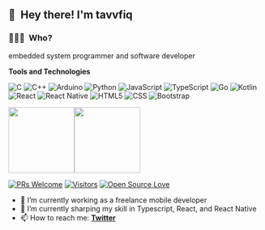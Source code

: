 <!--
**tavvfiq/tavvfiq** is a ✨ _special_ ✨ repository because its `README.md` (this file) appears on your GitHub profile.

Here are some ideas to get you started:

- 🔭 I’m currently working on ...
- 🌱 I’m currently learning ...
- 👯 I’m looking to collaborate on ...
- 🤔 I’m looking for help with ...
- 💬 Ask me about ...
- 📫 How to reach me: ...
- 😄 Pronouns: ...
- ⚡ Fun fact: ...
-->
## 👋 &nbsp;Hey there! I'm tavvfiq

### 👨🏻‍💻 &nbsp;Who?

embedded system programmer and software developer

**Tools and Technologies**

![C](https://img.shields.io/badge/-C-000000?style=flat&logo=c)
![C++](https://img.shields.io/badge/-C++-333333.svg?style=flat&logo=cplusplus)
![Arduino](https://img.shields.io/badge/-Arduino-fafafa?style=flat&logo=arduino)
![Python](https://img.shields.io/badge/-Python-333333?style=flat&logo=python)
![JavaScript](https://img.shields.io/badge/-JavaScript-333333?style=flat&logo=javascript)
![TypeScript](https://img.shields.io/badge/-TypeScript-333333?style=flat&logo=typescript&logoColor=007ACC)
![Go](https://img.shields.io/badge/-Go-333333?style=flat&logo=go&logoColor=007ACC)
![Kotlin](https://img.shields.io/badge/-Kotlin-333333?style=flat&logo=kotlin&logoColor=007ACC)
![React](https://img.shields.io/badge/-React-333333?style=flat&logo=react)
![React Native](https://img.shields.io/badge/-React%20Native-333333?style=flat&logo=react)
![HTML5](https://img.shields.io/badge/-HTML5-fafafa?style=flat&logo=HTML5)
![CSS](https://img.shields.io/badge/-CSS-fafafa?style=flat&logo=CSS3&logoColor=1572B6)
![Bootstrap](https://img.shields.io/badge/-Bootstrap-fafafa?style=flat&logo=bootstrap&logoColor=563D7C)

<img align="" height='130px' src="https://github-readme-stats.vercel.app/api?username=tavvfiq&hide_title=true&show_icons=true&include_all_commits=true&line_height=21&bg_color=0,EC6C6C,FFD479,FFFC79,73FA79&theme=graywhite" /><img align="" height='130px' src="https://github-readme-stats.vercel.app/api/top-langs/?username=tavvfiq&hide_title=true&layout=compact&bg_color=0,73FA79,73FDFF,D783FF&theme=graywhite" />

[![PRs Welcome](https://img.shields.io/badge/PRs-welcome-brightgreen.svg?style=flat&logo=github)](https://github.com/tavvfiq) [![Visitors](https://visitor-badge.glitch.me/badge?page_id=tavvfiq.visitor-badge)](https://github.com/tavvfiq) [![Open Source Love](https://badges.frapsoft.com/os/v2/open-source.svg?v=103)](https://github.com/tavvfiq)

- 🔭 I’m currently working as a freelance mobile developer
- 🌱 I’m currently sharping my skill in Typescript, React, and React Native
- 📫 How to reach me: [**Twitter**](https://twitter.com/tavvfiq)
